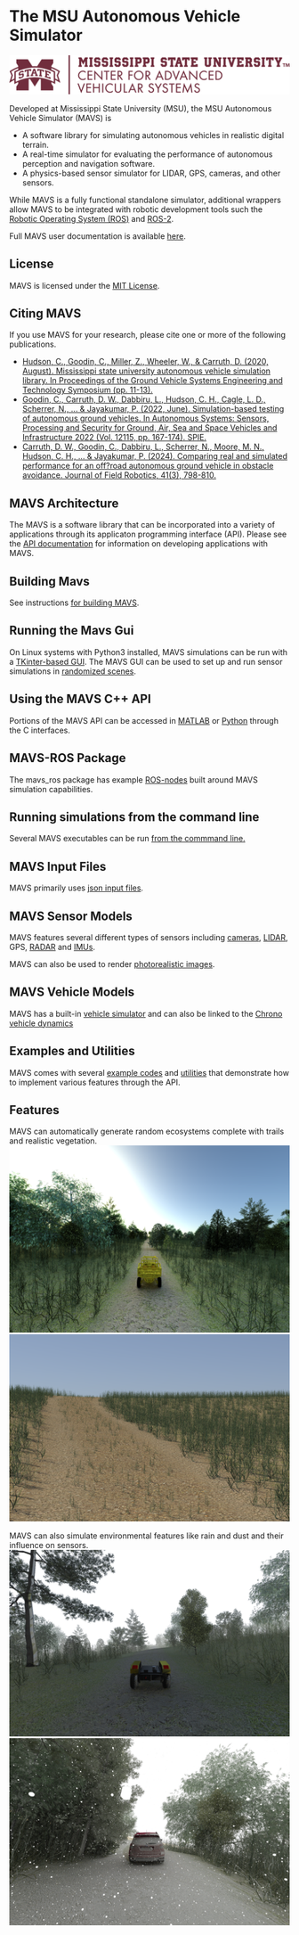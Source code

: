 # The MSU Autonomous Vehicle Simulator
![logo](docs/screenshots/CAVS_OPA_Horizontal.png)

Developed at Mississippi State University (MSU), the MSU Autonomous Vehicle Simulator (MAVS) is

* A software library for simulating autonomous vehicles in realistic digital terrain.
* A real-time simulator for evaluating the performance of autonomous perception and navigation software.
* A physics-based sensor simulator for LIDAR, GPS, cameras, and other sensors.

While MAVS is a fully functional standalone simulator, additional wrappers allow MAVS to be integrated with robotic development tools such the [Robotic Operating System (ROS)](https://github.com/CGoodin/mavs_ros) and [ROS-2](https://github.com/CGoodin/mavs-ros2). 

Full MAVS user documentation is available [here](https://mississippi-state-university-otm.github.io/MAVS/).

## License
MAVS is licensed under the [MIT License](https://github.com/Mississippi-State-University-OTM/MAVS?tab=MIT-1-ov-file#readme).

## Citing MAVS
If you use MAVS for your research, please cite one or more of the following publications.
* [Hudson, C., Goodin, C., Miller, Z., Wheeler, W., & Carruth, D. (2020, August). Mississippi state university autonomous vehicle simulation library. In Proceedings of the Ground Vehicle Systems Engineering and Technology Symposium (pp. 11-13).](http://gvsets.ndia-mich.org/documents/MS2/2020/MS2_1130_Mississippi%20State%20University%20Autonomous%20Vehicle%20Simulation%20Library_Paper.pdf)
* [Goodin, C., Carruth, D. W., Dabbiru, L., Hudson, C. H., Cagle, L. D., Scherrer, N., ... & Jayakumar, P. (2022, June). Simulation-based testing of autonomous ground vehicles. In Autonomous Systems: Sensors, Processing and Security for Ground, Air, Sea and Space Vehicles and Infrastructure 2022 (Vol. 12115, pp. 167-174). SPIE.](https://www.spiedigitallibrary.org/conference-proceedings-of-spie/12115/0000/Simulation-based-testing-of-autonomous-ground-vehicles/10.1117/12.2620502.short)
* [Carruth, D. W., Goodin, C., Dabbiru, L., Scherrer, N., Moore, M. N., Hudson, C. H., ... & Jayakumar, P. (2024). Comparing real and simulated performance for an off?road autonomous ground vehicle in obstacle avoidance. Journal of Field Robotics, 41(3), 798-810.](https://onlinelibrary.wiley.com/doi/pdf/10.1002/rob.22289?casa_token=AWIaWOHouPUAAAAA%3AxC5wIiRRir4cZYoIzuuhiIBSQEuYNSNfMR49nujwvTMz7Ggq1PuCO-W15-w7r8Zq6iIixz4RjR8VVk4)

## MAVS Architecture 
The MAVS is a software library that can be incorporated into a variety of applications through its applicaton programming interface (API). Please see the [API documentation](https://cgoodin.gitlab.io/msu-autonomous-vehicle-simulator/) for information on developing applications with MAVS.

## Building Mavs
See instructions [for building MAVS](https://mississippi-state-university-otm.github.io/MAVS/docs/MavsBuildInstructions.html).

## Running the Mavs Gui
On Linux systems with Python3 installed, MAVS simulations can be run with a [TKinter-based GUI](https://mississippi-state-university-otm.github.io/MAVS/docs/Gui/RunningMavsGUI). The MAVS GUI can be used to set up and run sensor simulations in [randomized scenes](https://mississippi-state-university-otm.github.io/MAVS/docs/Gui/GeneratingRandomDataWithGUI.html).

## Using the MAVS C++ API
Portions of the MAVS API can be accessed in [MATLAB](https://www.mathworks.com/matlabcentral/fileexchange/136754-mavs-matlab) or [Python](https://mississippi-state-university-otm.github.io/MAVS/docs/Interfaces/MavsPython.html) through the C interfaces.

## MAVS-ROS Package
The mavs_ros package has example [ROS-nodes](https://mississippi-state-university-otm.github.io/MAVS/docs/Interfaces/MavsROS.html) built around MAVS simulation capabilities. 

## Running simulations from the command line
Several MAVS executables can be run [from the commmand line.](https://mississippi-state-university-otm.github.io/MAVS/docs/RunningASimulation.html)

## MAVS Input Files
MAVS primarily uses [json input files](https://mississippi-state-university-otm.github.io/MAVS/docs/MavsSimulationInputsFiles.html). 

## MAVS Sensor Models
MAVS features several different types of sensors including [cameras](https://mississippi-state-university-otm.github.io/MAVS/docs/Sensors/MavsCamera.html), [LIDAR](https://mississippi-state-university-otm.github.io/MAVS/docs/Sensors/MavsLidar.html), GPS, [RADAR](https://mississippi-state-university-otm.github.io/MAVS/docs/Sensors/MavsRadar.html) and [IMUs](https://mississippi-state-university-otm.github.io/MAVS/docs/Sensors/MavsImu.html).

MAVS can also be used to render [photorealistic images](https://mississippi-state-university-otm.github.io/MAVS/docs/Sensors/MavsPathTracer.html).

## MAVS Vehicle Models
MAVS has a built-in [vehicle simulator](https://mississippi-state-university-otm.github.io/MAVS/docs/Vehicles/MavsVehicles.html) and can also be linked to the [Chrono vehicle dynamics](https://mississippi-state-university-otm.github.io/MAVS/docs/MavsBuildInstructions.html)

## Examples and Utilities
MAVS comes with several [example codes](https://mississippi-state-university-otm.github.io/MAVS/docs/Examples/MavsExamples.html) and [utilities](https://mississippi-state-university-otm.github.io/MAVS/docs/Utilities/MavsUtils.html) that demonstrate how to implement various features through the API.

## Features
MAVS can automatically generate random ecosystems complete with trails and realistic vegetation.
![forest](docs/screenshots/mrzr_forest.png)
![desert](docs/screenshots/mavs_desert.png)

MAVS can also simulate environmental features like rain and dust and their influence on sensors.
![rain](docs/screenshots/warthog_fog.png)
![dust](docs/screenshots/forester_snow.png)

